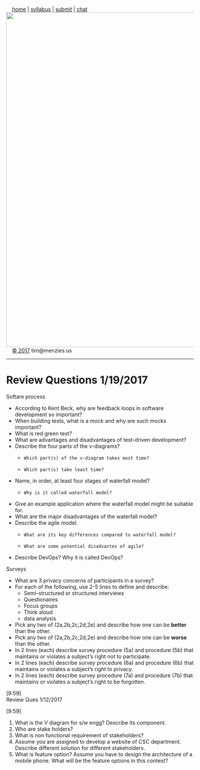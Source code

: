 &nbsp;&nbsp;&nbsp;&nbsp;[home](http://tiny.cc/se17) | 
[syllabus](https://github.com/txt/se17/blob/master/doc/syllabus.md) | 
[submit](http://tiny.cc/se17give) |
[chat](https://se17.slack.com/)  
[<img width=900 src="https://raw.githubusercontent.com/txt/se17/master/img/se17.png">](http://tiny.cc/se17)   <br>
&nbsp;&nbsp;&nbsp;&nbsp;[&copy; 2017](https://github.com/txt/se17/blob/master/LICENSE.md) tim&commat;menzies.us<br>

_______

# Review Questions 1/19/2017

Softare process

-    According to Kent Beck, why are feedback loops in software development  so important?
-    When building tests, what is a _mock_ and why are such mocks important?
-    What is red green test?
-    What are advantages and disadvantages of test-driven development?
-    Describe the four parts of the v-diagrams?
     -     Which part(s) of the v-diagram takes most time?
     -     Which part(s) take least time?
-    Name, in order, at least four stages of waterfall model? 
     -     Why is it called waterfall model?
-    Give an example application where the waterfall model might be suitable for. 
-    What are the  major disadvantages of the waterfall model?
-    Describe the agile model. 
     -     What are its key differences compared to waterfall model?
     -     What are some potential disadvantes of agile?
-    Describe  DevOps? Why it is called DevOps?


Surveys

-    What are 3 privacy concerns of participants in a survey?
-    For each of the following, use 2-5 lines to define and describe:
     -  Semi-structured or structured interviews
     -  Questionaires
     -   Focus groups
     -  Think aloud
     -  data analysis
-    Pick any two of (2a,2b,2c,2d,2e) and describe how one can be **better** than the other.
-    Pick any two of (2a,2b,2c,2d,2e) and describe how one can be **worse** than the other.
-    In 2 lines (each) describe survey procedure (5a) and procedure (5b) that maintains or violates a subject’s right not to participate.
-   In 2 lines (each) describe survey procedure (6a) and procedure (6b) that maintains or violates a subject’s right to privacy.
-   In 2 lines (each) describe survey procedure (7a) and procedure (7b) that maintains or violates a subject’s right to be forgotten.

[9:59]  
Review Ques 1/12/2017

[9:59]  
1)    What is the V diagram for s/w engg? Describe its component.
2)    Who are stake holders?
3)    What is non functional requirement of stakeholders?
4)    Assume you are assigned to develop a website of CSC department. Describe different solution for different stakeholders.
5)    What is feature option? Assume you have to design the architecture of a mobile phone. What will be the feature options in this context?
